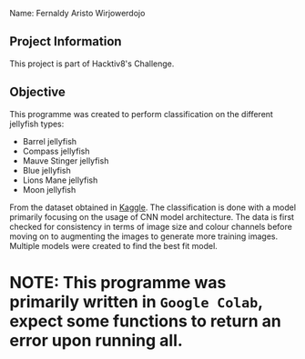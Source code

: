 Name: Fernaldy Aristo Wirjowerdojo

## Project Information
This project is part of Hacktiv8's Challenge.

## Objective
This programme was created to perform classification on the different jellyfish types:
- Barrel jellyfish
- Compass jellyfish
- Mauve Stinger jellyfish
- Blue jellyfish
- Lions Mane jellyfish
- Moon jellyfish

From the dataset obtained in [Kaggle](https://www.kaggle.com/datasets/anshtanwar/jellyfish-types). The classification is done with a model primarily focusing on the usage of CNN model architecture. The data is first checked for consistency in terms of image size and colour channels before moving on to augmenting the images to generate more training images. Multiple models were created to find the best fit model.

# NOTE: This programme was primarily written in `Google Colab`, expect some functions to return an error upon running all.
